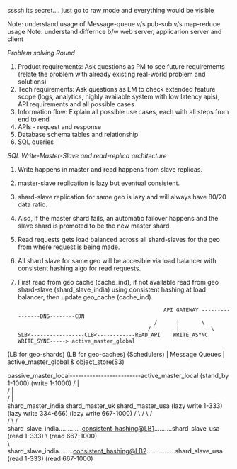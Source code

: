 ssssh its secret.... just go to raw mode and everything would be visible

Note: understand usage of Message-queue v/s pub-sub v/s map-reduce usage
Note: understand differnce b/w web server, applicarion server and client

*Problem solving Round*
1. Product requirements: Ask questions as PM to see future requirements (relate the problem with already existing real-world problem and solutions) 
2. Tech requirements: Ask questions as EM to check extended feature scope (logs, analytics, highly available system with low latency apis), API requirements and all possible cases
3. Information flow: Explain all possible use cases, each with all steps from end to end
4. APIs - request and response
5. Database schema tables and relationship
6. SQL queries




*SQL Write-Master-Slave and read-replica architecture* 

1. Write happens in master and read happens from slave replicas.
2. master-slave replication is lazy but eventual consistent.
2. shard-slave replication for same geo is lazy and will always have 80/20 data ratio.
3. Also, If the master shard fails, an automatic failover happens and the slave shard is promoted to be the new master shard.
4. Read requests gets load balanced across all shard-slaves for the geo from where request is being made.
5. All shard slave for same geo will be accesible via load balancer with consistent hashing algo for read requests.
6. First read from geo cache (cache_ind), if not available read from geo shard-slave (shard_slave_india) using consistent hashing at load balancer, then update geo_cache (cache_ind). 
 
 
 
 
                                                     API GATEWAY ----------------DNS--------CDN
                                                  /      |       \
                                                /        |          \
       SLB<-----------------CLB<------------READ_API    WRITE_ASYNC    WRITE_SYNC-----> active_master_global
(LB for geo-shards)   (LB for geo-caches)               (Schedulers)
                                                              | 
                                                       Message Queues
                                                              |
                                                        active_master_global & object_store(S3)

passive_master_local-------------------------active_master_local
(stand_by 1-1000)                                 (write 1-1000)
                                               /         |        \
                                         /               |              \
                                    /                    |                    \
                    shard_master_india           shard_master_uk             shard_master_usa
                     (lazy write 1-333)          (lazy write 334-666)            (lazy write 667-1000)
                           /    \                        /    \                           /    \
                          /      \                                                       /      \
          shard_slave_india.......\.... .<consistent_hashing@LB1>..........shard_slave_usa      \
            (read 1-333)           \                                       (read 667-1000)        \
                                    \                                                              \
                                   shard_slave_india........<consistent_hashing@LB2>................shard_slave_usa 
                                   (read 1-333)                                                  (read 667-1000)
         
        
 
 
 
 
 
 
 
 
 
 
 
 
